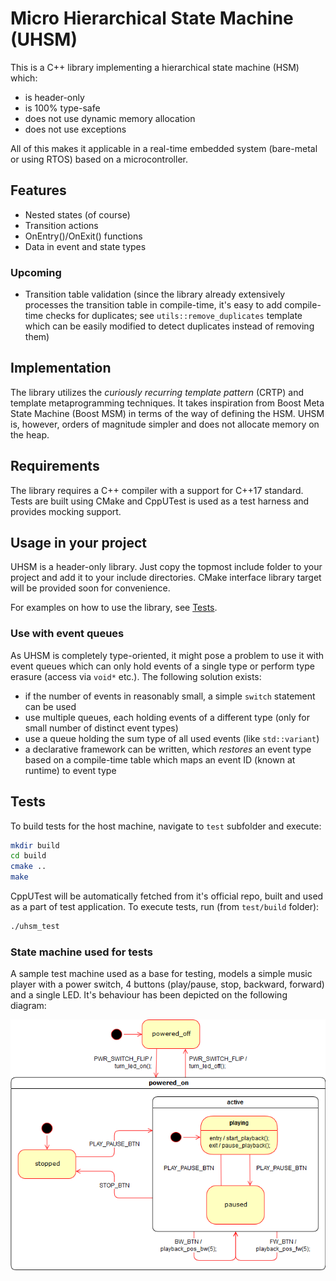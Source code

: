 # Micro Hierarchical State Machine (UHSM)
This is a C++ library implementing a hierarchical state machine (HSM) which:
* is header-only
* is 100% type-safe
* does not use dynamic memory allocation
* does not use exceptions

All of this makes it applicable in a real-time embedded system (bare-metal or using RTOS) based on a microcontroller.

## Features
* Nested states (of course)
* Transition actions
* OnEntry()/OnExit() functions
* Data in event and state types

### Upcoming
* Transition table validation (since the library already extensively processes the transition table in compile-time, it's easy to add compile-time checks for duplicates; see `utils::remove_duplicates` template which can be easily modified to detect duplicates instead of removing them)

## Implementation
The library utilizes the *curiously recurring template pattern* (CRTP) and template metaprogramming techniques. It takes inspiration from Boost Meta State Machine (Boost MSM) in terms of the way of defining the HSM. UHSM is, however, orders of magnitude simpler and does not allocate memory on the heap.

## Requirements
The library requires a C++ compiler with a support for C++17 standard. Tests are built using CMake and CppUTest is used as a test harness and provides mocking support.

## Usage in your project
UHSM is a header-only library. Just copy the topmost include folder to your project and add it to your include directories. CMake interface library target will be provided soon for convenience.

For examples on how to use the library, see [Tests](##Tests).

### Use with event queues
As UHSM is completely type-oriented, it might pose a problem to use it with event queues which can only hold events of a single type or perform type erasure (access via `void*` etc.). The following solution exists:
* if the number of events in reasonably small, a simple `switch` statement can be used
* use multiple queues, each holding events of a different type (only for small number of distinct event types)
* use a queue holding the sum type of all used events (like `std::variant`)
* a declarative framework can be written, which *restores* an event type based on a compile-time table which maps an event ID (known at runtime) to event type

## Tests
To build tests for the host machine, navigate to `test` subfolder and execute:
```bash
mkdir build
cd build
cmake ..
make
```
CppUTest will be automatically fetched from it's official repo, built and used as a part of test application. To execute tests, run (from `test/build` folder):
```bash
./uhsm_test
```
### State machine used for tests
A sample test machine used as a base for testing, models a simple music player with a power switch, 4 buttons (play/pause, stop, backward, forward) and a single LED. It's behaviour has been depicted on the following diagram:

![alt text](https://github.com/borysjelenski/uhsm/raw/develop/doc/test_state_machine_diag.png "")